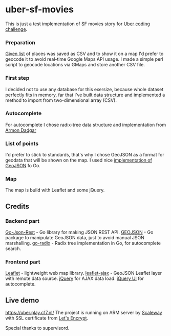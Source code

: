 # uber-sf-movies
This is just a test implementation of SF movies story for [Uber coding challenge](https://github.com/uber/coding-challenge-tools/blob/master/coding_challenge.md).

### Preparation
[Given list](https://data.sfgov.org/Culture-and-Recreation/Film-Locations-in-San-Francisco/yitu-d5am) of places was saved as CSV and to show it on a map I'd prefer to geocode it to avoid real-time Google Maps API usage.
I made a simple perl script to geocode locations via GMaps and store another CSV file.

### First step
I decided not to use any database for this exersize, because whole dataset perfectly fits in memory, far that I've built data structure and implemented a method to import from two-dimensional array (CSV).

### Autocomplete
For autocomplete I chose radix-tree data structure and implementation from [Armon Dadgar](github.com/armon/go-radix)

### List of points
I'd prefer to stick to standards, that's why I chose GeoJSON as a format for geodata that will be shown on the map. I used nice [implementation of GeoJSON](https://github.com/kpawlik/geojson) fo Go. 

### Map
The map is build with Leaflet and some jQuery.

## Credits
### Backend part
[Go-Json-Rest](https://github.com/ant0ine/go-json-rest/rest) - Go library for making JSON REST API.
[GEOJSON](https://github.com/kpawlik/geojson) -  Go package to manipulate GeoJSON data, just to avoid manual JSON marshalling.
[go-radix](https://github.com/armon/go-radix) - Radix tree implementation in Go, for autocomplete search.

### Frontend part
[Leaflet](http://leafletjs.com/) - lightweight web map library.
[leaflet-ajax](https://github.com/calvinmetcalf/leaflet-ajax) - GeoJSON Leaflet layer with remote data source.
[jQuery](https://jquery.com/) for AJAX data load.
[jQuery UI](https://jqueryui.com/) for autocomplete.

## Live demo
https://uber.play.c17.nl/
The project is running on ARM server by [Scaleway](https://www.scaleway.com/) with SSL certificate from [Let's Encrypt](https://letsencrypt.org/).

Special thanks to supervisord.
